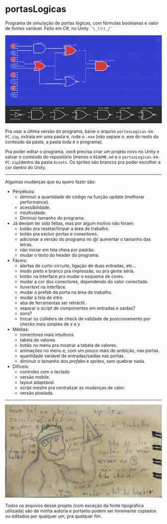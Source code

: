 # portasLogicas
Programa de simulação de portas lógicas, com fórmulas booleanas e valor de fontes variável. Feito em C#, no Unity. `¯\_(ツ)_/¯`

![portasLogicas](/img/capa.png)

Pra usar a última versão do programa, baixe o arquivo `portasLogicas-64-PC.zip`, extraia em uma pasta e, rode o `.exe` (não separe o .exe do resto do conteúdo da pasta, a pasta toda é o programa).

Pra poder editar o programa, você precisa criar um projeto novo no Unity e salvar o conteúdo do repositório (menos o `README.md` e o `portasLogicas-64-PC.zip`)dentro da pasta `Assets`.
Os sprites são brancos pra poder escolher a cor dentro do Unity.

---
Algumas mudanças que eu quero fazer são:
- Perpétuos:
	- diminuir a quantidade de código na função update (melhorar performance).
	- acessibilidade.
	- intuitividade.
	- Diminuir tamanho do programa.
- Já deviam ter sido feitas, mas por algum motivo não foram:
	- botão pra resetar/limpar a área de trabalho.
	- botão pra excluir portas e conectores.
	- adicionar a versão do programa no @/ aumentar o tamanho das letras.
	- não iniciar em tela cheia por padrão.
	- mudar o texto do header do programa.
- Fáceis:
	- alertas de curto-circuito, ligação de duas entradas, etc...
	- modo preto e branco pra impressão, ou pra gente séria.
	- botão na interface pra mudar o esquema de cores.
	- mudar a cor dos conectores, dependendo do valor conectado.
	- *hovertext* na interface.
	- mudar o prefab da porta na área de trabalho.
	- mudar a tela de intro.
	- aba de ferramentas ser retráctil.
	- separar o script de componentes em entradas e saídas?
	- sons?
	- trocar os colliders de check de validade de posicionamento por checks mais simples de x e y
- Médias:
	- conectores mais intuitivos.
	- tabela de valores
	- botão no menu pra mostrar a tabela de valores.
	- animações no menu e, com um pouco mais de ambição, nas portas.
	- quantidade variável de entradas/saídas nas portas.
	- diminuir o tamanho dos *prefabs* e *sprites*, sem quebrar nada.
- Difíceis:
	- controles com o teclado
	- versão mobile.
	- layout adaptável.
	- script mestre pra centralizar as mudanças de valor.
	- versão pixelada.

---
![academia de letras](/img/letras.jpg)

Todos os arquivos desse projeto (com exceção da fonte tipográfica utilizada) são de minha autoria e portanto podem ser livremente copiados ou editados por qualquer um, pra qualquer fim.